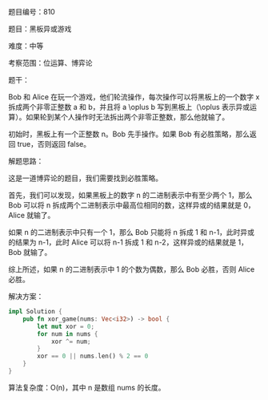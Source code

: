题目编号：810

题目：黑板异或游戏

难度：中等

考察范围：位运算、博弈论

题干：

Bob 和 Alice 在玩一个游戏，他们轮流操作，每次操作可以将黑板上的一个数字 x 拆成两个非零正整数 a 和 b，并且将 a \oplus b 写到黑板上（\oplus 表示异或运算）。如果轮到某个人操作时无法拆出两个非零正整数，那么他就输了。

初始时，黑板上有一个正整数 n。Bob 先手操作。如果 Bob 有必胜策略，那么返回 true，否则返回 false。

解题思路：

这是一道博弈论的题目，我们需要找到必胜策略。

首先，我们可以发现，如果黑板上的数字 n 的二进制表示中有至少两个 1，那么 Bob 可以将 n 拆成两个二进制表示中最高位相同的数，这样异或的结果就是 0，Alice 就输了。

如果 n 的二进制表示中只有一个 1，那么 Bob 只能将 n 拆成 1 和 n-1，此时异或的结果为 n-1，此时 Alice 可以将 n-1 拆成 1 和 n-2，这样异或的结果就是 1，Bob 就输了。

综上所述，如果 n 的二进制表示中 1 的个数为偶数，那么 Bob 必胜，否则 Alice 必胜。

解决方案：

```rust
impl Solution {
    pub fn xor_game(nums: Vec<i32>) -> bool {
        let mut xor = 0;
        for num in nums {
            xor ^= num;
        }
        xor == 0 || nums.len() % 2 == 0
    }
}
```

算法复杂度：O(n)，其中 n 是数组 nums 的长度。